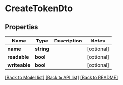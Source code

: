 # CreateTokenDto

## Properties
| Name          | Type       | Description | Notes      |
| ------------- | ---------- | ----------- | ---------- |
| **name**      | **string** |             | [optional] |
| **readable**  | **bool**   |             | [optional] |
| **writeable** | **bool**   |             | [optional] |

[[Back to Model list]](../README.md#documentation-for-models) [[Back to API list]](../README.md#documentation-for-api-endpoints) [[Back to README]](../README.md)
